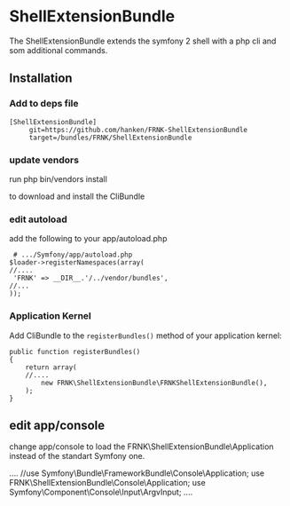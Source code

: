 # ShellExtensionBundle 

The ShellExtensionBundle extends the symfony 2 shell with a php cli and som additional commands.

## Installation

### Add to deps file

	[ShellExtensionBundle]
         git=https://github.com/hanken/FRNK-ShellExtensionBundle
         target=/bundles/FRNK/ShellExtensionBundle
### update vendors
   run
	 php bin/vendors install

   to download and install the CliBundle

### edit autoload

   add the following to your app/autoload.php

     # .../Symfony/app/autoload.php
	$loader->registerNamespaces(array(
	//....
   	 'FRNK' => __DIR__.'/../vendor/bundles',
   	//... 
	));     


### Application Kernel

Add CliBundle to the `registerBundles()` method of your application kernel:

    public function registerBundles()
    {
        return array(
		//....
            new FRNK\ShellExtensionBundle\FRNKShellExtensionBundle(),
        );
    }

## edit app/console
   
   change app/console to load the FRNK\ShellExtensionBundle\Application instead of the standart Symfony one.

   ....
   //use Symfony\Bundle\FrameworkBundle\Console\Application;
   use FRNK\ShellExtensionBundle\Console\Application;
   use Symfony\Component\Console\Input\ArgvInput;
   ....


